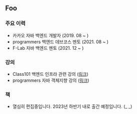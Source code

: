 ## Foo

### 주요 이력
- 카카오 자바 백엔드 개발자 (2019. 08 ~ )
- programmers 백엔드 데브코스 멘토 (2021. 08 ~ )
- F-Lab 자바 백엔드 멘토 (2021. 12 ~ )

### 강의
- Class101 백엔드 인프라 관련 강의 ([링크](https://class101.page.link/ZwrB))
- programmers 자바 객체지향 강의 ([링크](https://school.programmers.co.kr/learn/courses/17778/17778-%EC%8B%A4%EB%AC%B4-%EC%9E%90%EB%B0%94-%EA%B0%9C%EB%B0%9C%EC%9D%84-%EC%9C%84%ED%95%9C-oop%EC%99%80-%ED%95%B5%EC%8B%AC-%EB%94%94%EC%9E%90%EC%9D%B8-%ED%8C%A8%ED%84%B4))

### 책
- 열심히 편집중입니다. 2023년 하반기 내로 출간 예정입니다. (_ _)
